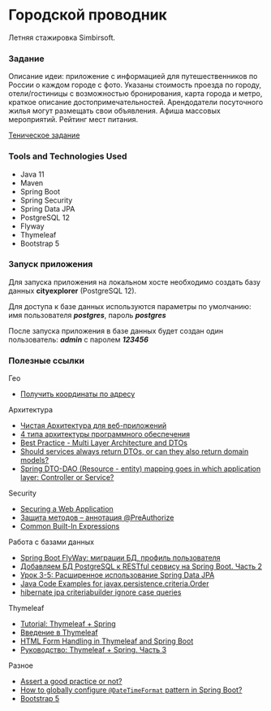 # Городской проводник
Летняя стажировка Simbirsoft.

### Задание
Описание идеи: 
приложение с информацией для путешественников по России о каждом городе с фото. 
Указаны стоимость проезда по городу, отели/гостиницы с возможностью бронирования, 
карта города и метро, краткое описание достопримечательностей. 
Арендодатели посуточного жилья могут размещать свои объявления. 
Афиша массовых мероприятий. Рейтинг мест питания.

[Теническое задание](files/task.docx)

### Tools and Technologies Used
* Java 11
* Maven
* Spring Boot
* Spring Security
* Spring Data JPA
* PostgreSQL 12
* Flyway
* Thymeleaf
* Bootstrap 5

### Запуск приложения
Для запуска приложения на локальном хосте необходимо создать базу данных **cityexplorer** (PostgreSQL 12).

Для доступа к базе данных используются параметры по умолчанию: 
имя пользователя ***postgres***, пароль ***postgres***

После запуска приложения в базе данных будет создан один пользователь: 
***admin*** c паролем ***123456*** 

### Полезные ссылки
Гео
* [Получить координаты по адресу](https://snipp.ru/tools/address-coord)

Архитектура
* [Чистая Архитектура для веб-приложений](https://habr.com/ru/post/493430/)
* [4 типа архитектуры программного обеспечения](https://nuancesprog.ru/p/12019/)
* [Best Practice - Multi Layer Architecture and DTOs](https://stackoverflow.com/questions/23308241/best-practice-multi-layer-architecture-and-dtos)
* [Should services always return DTOs, or can they also return domain models?](https://stackoverflow.com/questions/21554977/should-services-always-return-dtos-or-can-they-also-return-domain-models)
* [Spring DTO-DAO (Resource - entity) mapping goes in which application layer: Controller or Service?](https://stackoverflow.com/questions/31644131/spring-dto-dao-resource-entity-mapping-goes-in-which-application-layer-cont/35798539#35798539)

Security  
* [Securing a Web Application](https://spring.io/guides/gs/securing-web/)
* [Защита методов – аннотация @PreAuthorize](https://sysout.ru/zashhita-metodov-annotatsiya-preauthorize/)
* [Common Built-In Expressions](https://docs.spring.io/spring-security/site/docs/current/reference/html5/#el-common-built-in)

Работа с базами данных
* [Spring Boot FlyWay: миграции БД, профиль пользователя](https://www.youtube.com/watch?v=ArM7nCys4hY&list=PLU2ftbIeotGpAYRP9Iv2KLIwK36-o_qYk&index=12)
* [Добавляем БД PostgreSQL к RESTful сервису на Spring Boot. Часть 2](https://javarush.ru/groups/posts/2582-dobavljaem-bd-k-restful-servisu-na-spring-boot-chastjh-2)
* [Урок 3-5: Расширенное использование Spring Data JPA](https://russianblogs.com/article/3640761048/)
* [Java Code Examples for javax.persistence.criteria.Order](https://www.programcreek.com/java-api-examples/index.php?api=javax.persistence.criteria.Order)
* [hibernate jpa criteriabuilder ignore case queries](https://stackoverflow.com/questions/4635777/hibernate-jpa-criteriabuilder-ignore-case-queries)

Thymeleaf
* [Tutorial: Thymeleaf + Spring](https://www.thymeleaf.org/doc/tutorials/2.1/thymeleafspring.html)
* [Введение в Thymeleaf](https://sysout.ru/vvedenie-v-thymeleaf/)
* [HTML Form Handling in Thymeleaf and Spring Boot](https://attacomsian.com/blog/spring-boot-thymeleaf-form-handling)
* [Руководство: Thymeleaf + Spring. Часть 3](https://itnan.ru/post.php?c=1&p=437658)

Разное
* [Assert a good practice or not?](https://stackoverflow.com/questions/2440984/assert-a-good-practice-or-not)
* [How to globally configure `@DateTimeFormat` pattern in Spring Boot?](https://stackoverflow.com/questions/45440919/how-to-globally-configure-datetimeformat-pattern-in-spring-boot)
* [Bootstrap 5](https://bootstrap5.ru/docs/getting-started/introduction)